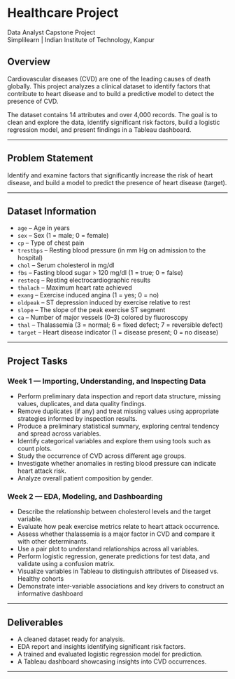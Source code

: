 # Healthcare Project

Data Analyst Capstone Project  
Simplilearn | Indian Institute of Technology, Kanpur

## Overview
Cardiovascular diseases (CVD) are one of the leading causes of death globally. This project analyzes a clinical dataset to identify factors that contribute to heart disease and to build a predictive model to detect the presence of CVD.

The dataset contains 14 attributes and over 4,000 records. The goal is to clean and explore the data, identify significant risk factors, build a logistic regression model, and present findings in a Tableau dashboard.

---

## Problem Statement
Identify and examine factors that significantly increase the risk of heart disease, and build a model to predict the presence of heart disease (target).

---

## Dataset Information

- `age` – Age in years  
- `sex` – Sex (1 = male; 0 = female)  
- `cp` – Type of chest pain  
- `trestbps` – Resting blood pressure (in mm Hg on admission to the hospital)  
- `chol` – Serum cholesterol in mg/dl  
- `fbs` – Fasting blood sugar > 120 mg/dl (1 = true; 0 = false)  
- `restecg` – Resting electrocardiographic results  
- `thalach` – Maximum heart rate achieved  
- `exang` – Exercise induced angina (1 = yes; 0 = no)  
- `oldpeak` – ST depression induced by exercise relative to rest  
- `slope` – The slope of the peak exercise ST segment  
- `ca` – Number of major vessels (0–3) colored by fluoroscopy  
- `thal` – Thalassemia (3 = normal; 6 = fixed defect; 7 = reversible defect)  
- `target` – Heart disease indicator (1 = disease present; 0 = no disease)

---

## Project Tasks

### Week 1 — Importing, Understanding, and Inspecting Data

- Perform preliminary data inspection and report data structure, missing values, duplicates, and data quality findings.
- Remove duplicates (if any) and treat missing values using appropriate strategies informed by inspection results.
- Produce a preliminary statistical summary, exploring central tendency and spread across variables.
- Identify categorical variables and explore them using tools such as count plots.
- Study the occurrence of CVD across different age groups.
- Investigate whether anomalies in resting blood pressure can indicate heart attack risk.
- Analyze overall patient composition by gender.

### Week 2 — EDA, Modeling, and Dashboarding

- Describe the relationship between cholesterol levels and the target variable.
- Evaluate how peak exercise metrics relate to heart attack occurrence.
- Assess whether thalassemia is a major factor in CVD and compare it with other determinants.
- Use a pair plot to understand relationships across all variables.
- Perform logistic regression, generate predictions for test data, and validate using a confusion matrix.
- Visualize variables in Tableau to distinguish attributes of Diseased vs. Healthy cohorts
- Demonstrate inter-variable associations and key drivers to construct an informative dashboard

---

## Deliverables
- A cleaned dataset ready for analysis.
- EDA report and insights identifying significant risk factors.
- A trained and evaluated logistic regression model for prediction.
- A Tableau dashboard showcasing insights into CVD occurrences.

---
